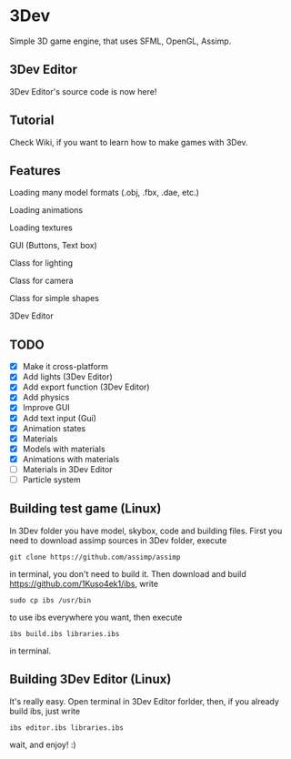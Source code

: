 # 3Dev
Simple 3D game engine, that uses SFML, OpenGL, Assimp. 
## 3Dev Editor
3Dev Editor's source code is now here!
## Tutorial
Check Wiki, if you want to learn how to make games with 3Dev.
## Features
Loading many model formats (.obj, .fbx, .dae, etc.)

Loading animations

Loading textures

GUI (Buttons, Text box)

Class for lighting

Class for camera

Class for simple shapes

3Dev Editor
## TODO
- [x] Make it cross-platform
- [x] Add lights (3Dev Editor)
- [x] Add export function (3Dev Editor)
- [x] Add physics
- [x] Improve GUI
- [x] Add text input (Gui) 
- [x] Animation states
- [x] Materials
- [x] Models with materials
- [x] Animations with materials
- [ ] Materials in 3Dev Editor
- [ ] Particle system
## Building test game (Linux)
In 3Dev folder you have model, skybox, code and building files. First you need to download assimp sources in 3Dev folder, execute
```
git clone https://github.com/assimp/assimp
```
in terminal, you don't need to build it. Then download and build https://github.com/1Kuso4ek1/ibs, write
```
sudo cp ibs /usr/bin
```
to use ibs everywhere you want, then execute
```
ibs build.ibs libraries.ibs
```
in terminal.
## Building 3Dev Editor (Linux)
It's really easy. Open terminal in 3Dev Editor forlder, then, if you already build ibs, just write
```
ibs editor.ibs libraries.ibs
```
wait, and enjoy! :)

